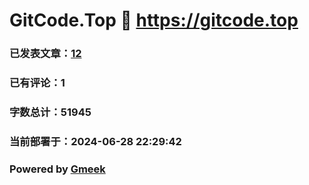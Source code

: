# GitCode.Top :link: https://gitcode.top 
### 已发表文章：[12](https://gitcode.top/tag.html) 
### 已有评论：1 
### 字数总计：51945 
### 当前部署于：2024-06-28 22:29:42 
### Powered by [Gmeek](https://github.com/Meekdai/Gmeek)
